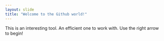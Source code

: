 ```yaml
---
layout: slide
title: "Welcome to the Github world!"
---
```

This is an interesting tool. An efficient one to work with.
Use the right arrow to begin!
